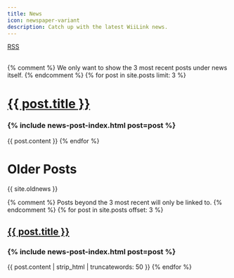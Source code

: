 ```yaml
---
title: News
icon: newspaper-variant
description: Catch up with the latest WiiLink news.
---
```

<div class="center">
  <a href="/feed.xml"><i class="mdi mdi-rss-box"></i> RSS</a>
</div>
<br>

<!--

To create a new news post, edit _posts/YYYY-MM-DD-issue-xx.md.
Copy the following at the very start of the file:
---
title: Issue xx
date: YYYY-MM-DD
layout: news-post
---

The following is an example of a news post's content:

  Introduction

  ### Subheading
  Content
  ### Subheading
  Content

  &mdash; Author Name
-->

{% comment %}
  We only want to show the 3 most recent posts under news itself.
{% endcomment %}
{% for post in site.posts limit: 3 %}
  <h1>
    <a href="{{ post.url }}">
      {{ post.title }}
    </a>
  </h1>
  <h3>{% include news-post-index.html post=post %}</h3>

  {{ post.content }}
{% endfor %}

# Older Posts

{{ site.oldnews }}

{% comment %}
  Posts beyond the 3 most recent will only be linked to.
{% endcomment %}
{% for post in site.posts offset: 3 %}
  <h2>
    <a href="{{ post.url }}">
      {{ post.title }}
    </a>
  </h2>
  <h3>{% include news-post-index.html post=post %}</h3>

  {{ post.content | strip_html | truncatewords: 50 }}
{% endfor %}